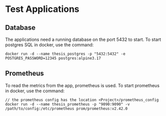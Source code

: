 # Test Applications

## Database

The applications need a running database on the port 5432 to start. To start postgres SQL in docker, use the command:
````
docker run -d --name thesis_postgres -p "5432:5432" -e POSTGRES_PASSWORD=12345 postgres:alpine3.17
````

## Prometheus

To read the metrics from the app, prometheus is used. To start prometheus in docker, use the command:
````
// the prometheus config has the location <Project>/prometheus_config
docker run -d --name thesis_prometheus -p "9090:9090" -v /path/to/config:/etc/prometheus prom/prometheus:v2.42.0
````